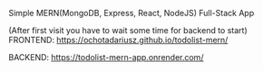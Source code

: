 Simple MERN(MongoDB, Express, React, NodeJS) Full-Stack App

(After first visit you have to wait some time for backend to start)
FRONTEND: https://ochotadariusz.github.io/todolist-mern/

BACKEND: https://todolist-mern-app.onrender.com/
